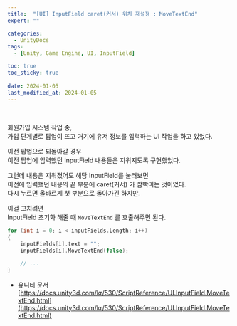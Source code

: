 ```yaml
---
title:  "[UI] InputField caret(커서) 위치 재설정 : MoveTextEnd"
expert: ""

categories:
  - UnityDocs
tags:
  - [Unity, Game Engine, UI, InputField]

toc: true
toc_sticky: true
 
date: 2024-01-05
last_modified_at: 2024-01-05
---
```


<br>

회원가입 시스템 작업 중,  
가입 단계별로 팝업이 뜨고 거기에 유저 정보를 입력하는 UI 작업을 하고 있었다.  

이전 팝업으로 되돌아갈 경우  
이전 팝업에 입력했던 InputField 내용들은 지워지도록 구현했었다.  

그런데 내용은 지워졌어도 해당 InputField를 눌러보면  
이전에 입력했던 내용의 끝 부분에 caret(커서) 가 깜빡이는 것이었다.  
다시 누르면 올바르게 첫 부분으로 돌아가긴 하지만.  

이걸 고치려면  
InputField 초기화 해줄 때 `MoveTextEnd` 를 호출해주면 된다.  

```cpp
for (int i = 0; i < inputFields.Length; i++)
{
    inputFields[i].text = "";
    inputFields[i].MoveTextEnd(false);

    // ...
}
```

- 유니티 문서
[https://docs.unity3d.com/kr/530/ScriptReference/UI.InputField.MoveTextEnd.html](https://docs.unity3d.com/kr/530/ScriptReference/UI.InputField.MoveTextEnd.html)